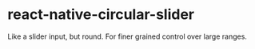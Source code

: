 # react-native-circular-slider
Like a slider input, but round. For finer grained control over large ranges.
